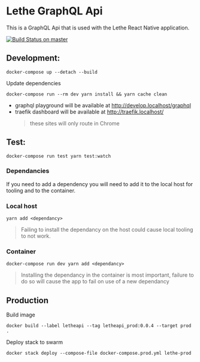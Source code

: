 # Lethe GraphQL Api

This is a GraphQL Api that is used with the Lethe React Native application.

[![Build Status on master][build-image-master]][build-url-master]

[build-image-master]:
  https://circleci.com/gh/sbardian/letheapi/tree/master.svg?style=shield&circle-token=1dcd6a2e19c580387624fe712bb94c0eb19480af
[build-url-master]: https://circleci.com/gh/sbardian/letheapi/tree/master

## Development:

```
docker-compose up --detach --build
```

Update dependencies

```
docker-compose run --rm dev yarn install && yarn cache clean
```

- graphql playground will be available at http://develop.localhost/graphql
- traefik dashboard will be available at http://traefik.localhost/
  > these sites will only route in Chrome

## Test:

```
docker-compose run test yarn test:watch
```

### Dependancies

If you need to add a dependency you will need to add it to the local host for
tooling and to the container.

### Local host

```
yarn add <dependancy>
```

> Failing to install the dependancy on the host could cause local tooling to not
> work.

### Container

```
docker-compose run dev yarn add <dependancy>
```

> Installing the dependancy in the container is most important, failure to do so
> will cause the app to fail on use of a new dependancy

## Production

Build image

```
docker build --label letheapi --tag letheapi_prod:0.0.4 --target prod .
```

Deploy stack to swarm

```
docker stack deploy --compose-file docker-compose.prod.yml lethe-prod
```
